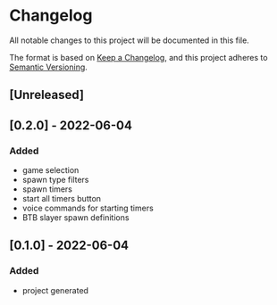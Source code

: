 # Changelog
All notable changes to this project will be documented in this file.

The format is based on [Keep a Changelog](https://keepachangelog.com/en/1.0.0/),
and this project adheres to [Semantic Versioning](https://semver.org/spec/v2.0.0.html).

## [Unreleased]

## [0.2.0] - 2022-06-04
### Added
- game selection
- spawn type filters
- spawn timers
- start all timers button
- voice commands for starting timers
- BTB slayer spawn definitions

## [0.1.0] - 2022-06-04
### Added
- project generated